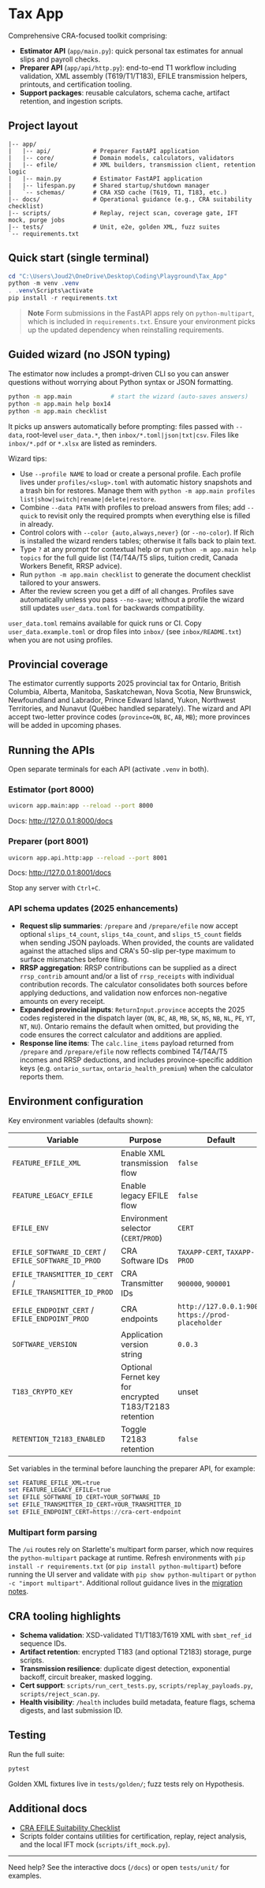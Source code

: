 # Tax App

Comprehensive CRA-focused toolkit comprising:

- **Estimator API** (`app/main.py`): quick personal tax estimates for annual slips
  and payroll checks.
- **Preparer API** (`app/api/http.py`): end-to-end T1 workflow including
  validation, XML assembly (T619/T1/T183), EFILE transmission helpers,
  printouts, and certification tooling.
- **Support packages**: reusable calculators, schema cache, artifact retention,
  and ingestion scripts.

## Project layout

```text
|-- app/
|   |-- api/            # Preparer FastAPI application
|   |-- core/           # Domain models, calculators, validators
|   |-- efile/          # XML builders, transmission client, retention logic
|   |-- main.py         # Estimator FastAPI application
|   |-- lifespan.py     # Shared startup/shutdown manager
|   `-- schemas/        # CRA XSD cache (T619, T1, T183, etc.)
|-- docs/               # Operational guidance (e.g., CRA suitability checklist)
|-- scripts/            # Replay, reject scan, coverage gate, IFT mock, purge jobs
|-- tests/              # Unit, e2e, golden XML, fuzz suites
`-- requirements.txt

```

## Quick start (single terminal)

```powershell
cd "C:\Users\Joud2\OneDrive\Desktop\Coding\Playground\Tax_App"
python -m venv .venv
. .venv\Scripts\activate
pip install -r requirements.txt
```

> **Note**
> Form submissions in the FastAPI apps rely on `python-multipart`, which is
> included in `requirements.txt`. Ensure your environment picks up the updated
> dependency when reinstalling requirements.

## Guided wizard (no JSON typing)

The estimator now includes a prompt-driven CLI so you can answer questions
without worrying about Python syntax or JSON formatting.

```bash
python -m app.main           # start the wizard (auto-saves answers)
python -m app.main help box14
python -m app.main checklist
```

It picks up answers automatically before prompting: files passed with `--data`,
root-level `user_data.*`, then `inbox/*.toml|json|txt|csv`. Files like
`inbox/*.pdf` or `*.xlsx` are listed as reminders.

Wizard tips:

- Use `--profile NAME` to load or create a personal profile. Each profile lives
  under `profiles/<slug>.toml` with automatic history snapshots and a trash bin
  for restores. Manage them with `python -m app.main profiles
  list|show|switch|rename|delete|restore`.
- Combine `--data PATH` with profiles to preload answers from files; add
  `--quick` to revisit only the required prompts when everything else is filled
  in already.
- Control colors with `--color {auto,always,never}` (or `--no-color`). If Rich
  is installed the wizard renders tables; otherwise it falls back to plain
  text.
- Type `?` at any prompt for contextual help or run `python -m app.main help
  topics` for the full guide list (T4/T4A/T5 slips, tuition credit, Canada
  Workers Benefit, RRSP advice).
- Run `python -m app.main checklist` to generate the document checklist
  tailored to your answers.
- After the review screen you get a diff of all changes. Profiles save
  automatically unless you pass `--no-save`; without a profile the wizard
  still updates `user_data.toml` for backwards compatibility.

`user_data.toml` remains available for quick runs or CI. Copy
`user_data.example.toml` or drop files into `inbox/` (see `inbox/README.txt`)
when you are not using profiles.

## Provincial coverage

The estimator currently supports 2025 provincial tax for Ontario, British Columbia, Alberta, Manitoba, Saskatchewan, Nova Scotia, New Brunswick, Newfoundland and Labrador, Prince Edward Island, Yukon, Northwest Territories, and Nunavut (Québec handled separately). The wizard and API accept two-letter province codes (`province=ON`, `BC`, `AB`, `MB`); more provinces will be added in upcoming phases.

## Running the APIs

Open separate terminals for each API (activate `.venv` in both).

### Estimator (port 8000)

```bash
uvicorn app.main:app --reload --port 8000
```

Docs: <http://127.0.0.1:8000/docs>

### Preparer (port 8001)

```bash
uvicorn app.api.http:app --reload --port 8001
```

Docs: <http://127.0.0.1:8001/docs>

Stop any server with `Ctrl+C`.

### API schema updates (2025 enhancements)

- **Request slip summaries**: `/prepare` and `/prepare/efile` now accept optional
  `slips_t4_count`, `slips_t4a_count`, and `slips_t5_count` fields when sending
  JSON payloads. When provided, the counts are validated against the attached
  slips and CRA's 50-slip per-type maximum to surface mismatches before filing.
- **RRSP aggregation**: RRSP contributions can be supplied as a direct
  `rrsp_contrib` amount and/or a list of `rrsp_receipts` with individual
  contribution records. The calculator consolidates both sources before applying
  deductions, and validation now enforces non-negative amounts on every receipt.
- **Expanded provincial inputs**: `ReturnInput.province` accepts the 2025 codes
  registered in the dispatch layer (`ON`, `BC`, `AB`, `MB`, `SK`, `NS`, `NB`,
  `NL`, `PE`, `YT`, `NT`, `NU`). Ontario remains the default when omitted, but
  providing the code ensures the correct calculator and additions are applied.
- **Response line items**: The `calc.line_items` payload returned from
  `/prepare` and `/prepare/efile` now reflects combined T4/T4A/T5 incomes and
  RRSP deductions, and includes province-specific addition keys (e.g.
  `ontario_surtax`, `ontario_health_premium`) when the calculator reports them.

## Environment configuration

Key environment variables (defaults shown):

| Variable | Purpose | Default |
| --- | --- | --- |
| `FEATURE_EFILE_XML` | Enable XML transmission flow | `false` |
| `FEATURE_LEGACY_EFILE` | Enable legacy EFILE flow | `false` |
| `EFILE_ENV` | Environment selector (`CERT`/`PROD`) | `CERT` |
| `EFILE_SOFTWARE_ID_CERT` / `EFILE_SOFTWARE_ID_PROD` | CRA Software IDs | `TAXAPP-CERT`, `TAXAPP-PROD` |
| `EFILE_TRANSMITTER_ID_CERT` / `EFILE_TRANSMITTER_ID_PROD` | CRA Transmitter IDs | `900000`, `900001` |
| `EFILE_ENDPOINT_CERT` / `EFILE_ENDPOINT_PROD` | CRA endpoints | `http://127.0.0.1:9000`, `https://prod-placeholder` |
| `SOFTWARE_VERSION` | Application version string | `0.0.3` |
| `T183_CRYPTO_KEY` | Optional Fernet key for encrypted T183/T2183 retention | unset |
| `RETENTION_T2183_ENABLED` | Toggle T2183 retention | `false` |

Set variables in the terminal before launching the preparer API, for example:

```powershell
set FEATURE_EFILE_XML=true
set FEATURE_LEGACY_EFILE=true
set EFILE_SOFTWARE_ID_CERT=YOUR_SOFTWARE_ID
set EFILE_TRANSMITTER_ID_CERT=YOUR_TRANSMITTER_ID
set EFILE_ENDPOINT_CERT=https://cra-cert-endpoint
```

### Multipart form parsing

The `/ui` routes rely on Starlette's multipart form parser, which now requires
the `python-multipart` package at runtime. Refresh environments with `pip
install -r requirements.txt` (or `pip install python-multipart`) before running
the UI server and validate with `pip show python-multipart` or `python -c
"import multipart"`. Additional rollout guidance lives in the [migration
notes](docs/efile_suitability.md#migration).

## CRA tooling highlights

- **Schema validation**: XSD-validated T1/T183/T619 XML with `sbmt_ref_id`
  sequence IDs.
- **Artifact retention**: encrypted T183 (and optional T2183) storage, purge
  scripts.
- **Transmission resilience**: duplicate digest detection, exponential
  backoff, circuit breaker, masked logging.
- **Cert support**: `scripts/run_cert_tests.py`, `scripts/replay_payloads.py`,
  `scripts/reject_scan.py`.
- **Health visibility**: `/health` includes build metadata, feature flags,
  schema digests, and last submission ID.

## Testing

Run the full suite:

```bash
pytest
```

Golden XML fixtures live in `tests/golden/`; fuzz tests rely on Hypothesis.

## Additional docs

- [CRA EFILE Suitability Checklist](docs/efile_suitability.md)
- Scripts folder contains utilities for certification, replay, reject analysis,
  and the local IFT mock (`scripts/ift_mock.py`).

---

Need help? See the interactive docs (`/docs`) or open `tests/unit/` for
examples.
